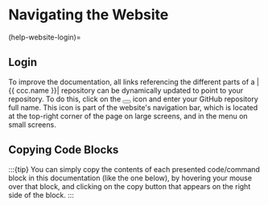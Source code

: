 # Navigating the Website

(help-website-login)=
## Login
To improve the documentation, all links referencing the different parts
of a |{{ ccc.name }}| repository can be dynamically updated to point to your repository.
To do this, click on the <button class="user-login-button btn btn-sm inline_icon pst-js-only" title="Login" aria-label="Login">
  <i class="fa-solid fa-user-gear fa-lg"></i>
</button> icon and enter your GitHub repository full name.
This icon is part of the website's navigation bar, which is located at the top-right corner of the page
on large screens, and in the menu on small screens.


## Copying Code Blocks

:::{tip}
You can simply copy the contents of each presented code/command block in this documentation
(like the one below), by hovering your mouse over that block, and clicking on the copy button
that appears on the right side of the block.
:::


